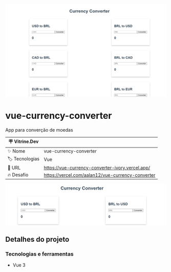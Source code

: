 <div align="center" >
  <img src="https://github.com/AAlan12/vue-currency-converter/blob/main/src/assets/vitdev/tumb1.PNG?raw=true"/>
</div>

# vue-currency-converter

App para converção de moedas

| :placard: Vitrine.Dev |     |
| -------------  | --- |
| :sparkles: Nome        | vue-currency-converter
| :label: Tecnologias | Vue
| :rocket: URL         | https://vue-currency-converter-ivory.vercel.app/
| :fire: Desafio     | https://vercel.com/aalan12/vue-currency-converter

<!-- Inserir imagem com a #vitrinedev ao final do link -->
![](https://github.com/AAlan12/vue-currency-converter/blob/main/src/assets/vitdev/tumb2.PNG?raw=true#vitrinedev)

## Detalhes do projeto

### Tecnologias e ferramentas

- Vue 3


